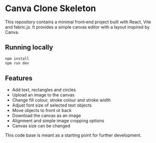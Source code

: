 # Canva Clone Skeleton

This repository contains a minimal front‑end project built with React, Vite and fabric.js. It provides a simple canvas editor with a layout inspired by Canva.

## Running locally

```bash
npm install
npm run dev
```

## Features

- Add text, rectangles and circles
- Upload an image to the canvas
- Change fill colour, stroke colour and stroke width
- Adjust font size of selected text objects
- Move objects to front or back
- Download the canvas as an image
- Alignment and simple image cropping options
- Canvas size can be changed

This code base is meant as a starting point for further development.
